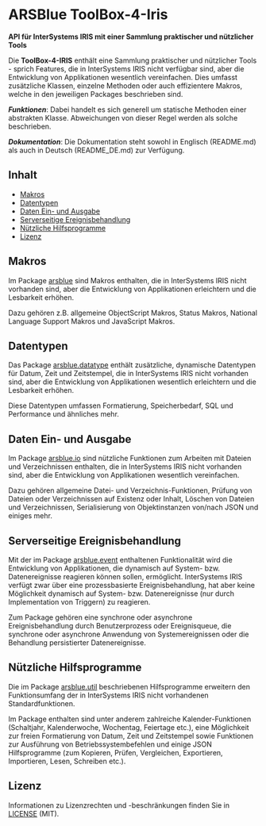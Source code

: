 # ARSBlue ToolBox-4-Iris

**API für InterSystems IRIS mit einer Sammlung praktischer und nützlicher Tools**

Die **ToolBox-4-IRIS** enthält eine Sammlung praktischer und nützlicher Tools - sprich Features, die in InterSystems IRIS nicht verfügbar sind, aber die Entwicklung von Applikationen wesentlich vereinfachen. Dies umfasst zusätzliche Klassen, einzelne Methoden oder auch effizientere Makros, welche in den jeweiligen Packages beschrieben sind.

**_Funktionen_**: Dabei handelt es sich generell um statische Methoden einer abstrakten Klasse. Abweichungen von dieser Regel werden als solche beschrieben.

**_Dokumentation_**: Die Dokumentation steht sowohl in Englisch (README.md) als auch in Deutsch (README_DE.md) zur Verfügung.

## Inhalt

- [Makros](#makros)
- [Datentypen](#datentypen)
- [Daten Ein- und Ausgabe](#daten-ein-und-ausgabe)
- [Serverseitige Ereignisbehandlung](#serverseitige-ereignisbehandlung)
- [Nützliche Hilfsprogramme](#n%C3%BCtzliche-hilfsprogramme)
- [Lizenz](#lizenz)

## Makros

Im Package [arsblue](./arsblue) sind Makros enthalten, die in InterSystems IRIS nicht vorhanden sind, aber die Entwicklung von Applikationen erleichtern und die Lesbarkeit erhöhen. 

Dazu gehören z.B. allgemeine ObjectScript Makros, Status Makros, National Language Support Makros und JavaScript Makros.

## Datentypen

Das Package [arsblue.datatype](./arsblue/datatype) enthält zusätzliche, dynamische Datentypen für Datum, Zeit und Zeitstempel, die in InterSystems IRIS nicht vorhanden sind, aber die Entwicklung von Applikationen wesentlich erleichtern und die Lesbarkeit erhöhen. 

Diese Datentypen umfassen Formatierung, Speicherbedarf, SQL und Performance und ähnliches mehr.

## Daten Ein- und Ausgabe

Im Package [arsblue.io](./arsblue/io) sind nützliche Funktionen zum Arbeiten mit Dateien und Verzeichnissen enthalten, die in InterSystems IRIS nicht vorhanden sind, aber die Entwicklung von Applikationen wesentlich vereinfachen. 

Dazu gehören allgemeine Datei- und Verzeichnis-Funktionen, Prüfung von Dateien oder Verzeichnissen auf Existenz oder Inhalt, Löschen von Dateien und Verzeichnissen, Serialisierung von Objektinstanzen von/nach JSON und einiges mehr.

## Serverseitige Ereignisbehandlung

Mit der im Package [arsblue.event](./arsblue/event) enthaltenen Funktionalität wird die Entwicklung von Applikationen, die dynamisch auf System- bzw. Datenereignisse reagieren können sollen, ermöglicht. InterSystems IRIS verfügt zwar über eine prozessbasierte  Ereignisbehandlung, hat aber keine Möglichkeit dynamisch auf System- bzw. Datenereignisse (nur durch Implementation von Triggern) zu reagieren.

Zum Package gehören eine synchrone oder asynchrone Ereignisbehandlung durch Benutzerprozess oder Ereignisqueue, die synchrone oder asynchrone Anwendung von Systemereignissen oder die Behandlung persistierter Datenereignisse.

## Nützliche Hilfsprogramme

Die im Package [arsblue.util](./arsblue/util) beschriebenen Hilfsprogramme erweitern den Funktionsumfang der in InterSystems IRIS nicht vorhandenen Standardfunktionen.

Im Package enthalten sind unter anderem zahlreiche Kalender-Funktionen (Schaltjahr, Kalenderwoche, Wochentag, Feiertage etc.), eine Möglichkeit zur freien Formatierung von Datum, Zeit und Zeitstempel sowie Funktionen zur Ausführung von Betriebssystembefehlen und einige JSON Hilfsprogramme (zum Kopieren, Prüfen, Vergleichen, Exportieren, Importieren, Lesen, Schreiben etc.).

## Lizenz ##

Informationen zu Lizenzrechten und -beschränkungen finden Sie in [LICENSE](./LICENSE) (MIT).
